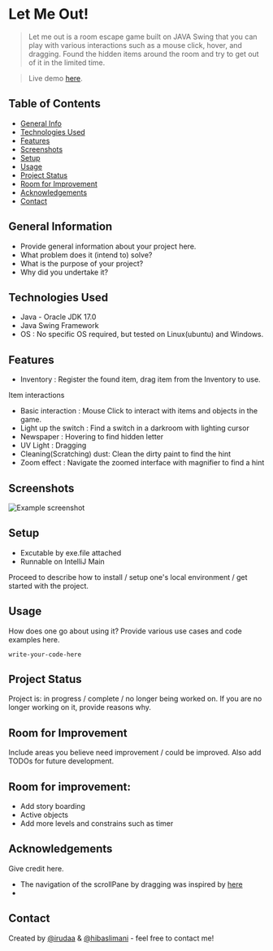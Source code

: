 # Let Me Out!
> Let me out is a room escape game built on JAVA  Swing that you can play with various interactions such as a mouse click, hover, and dragging. Found the hidden items around the room and try to get out of it in the limited time.

> Live demo [here](https://www.example.com). 

## Table of Contents
* [General Info](#general-information)
* [Technologies Used](#technologies-used)
* [Features](#features)
* [Screenshots](#screenshots)
* [Setup](#setup)
* [Usage](#usage)
* [Project Status](#project-status)
* [Room for Improvement](#room-for-improvement)
* [Acknowledgements](#acknowledgements)
* [Contact](#contact)
<!-- * [License](#license) -->


## General Information
- Provide general information about your project here.
- What problem does it (intend to) solve?
- What is the purpose of your project?
- Why did you undertake it?
<!-- You don't have to answer all the questions - just the ones relevant to your project. -->


## Technologies Used
- Java - Oracle JDK 17.0
- Java Swing Framework
- OS : No specific OS required, but tested on Linux(ubuntu) and Windows.

## Features
- Inventory : Register the found item, drag item from the Inventory to use.

Item interactions
- Basic interaction : Mouse Click to interact with items and objects in the game.
- Light up the switch : Find a switch in a darkroom with lighting cursor
- Newspaper : Hovering to find hidden letter
- UV Light : Dragging 
- Cleaning(Scratching) dust: Clean the dirty paint to find the hint
- Zoom effect : Navigate the zoomed interface with magnifier to find a hint


## Screenshots
![Example screenshot](./img/screenshot.png)


## Setup
- Excutable by exe.file attached
- Runnable on IntelliJ Main

Proceed to describe how to install / setup one's local environment / get started with the project.


## Usage
How does one go about using it?
Provide various use cases and code examples here.

`write-your-code-here`


## Project Status
Project is: in progress / complete / no longer being worked on. If you are no longer working on it, provide reasons why.


## Room for Improvement
Include areas you believe need improvement / could be improved. Also add TODOs for future development.


## Room for improvement:
- Add story boarding
- Active objects
- Add more levels and constrains such as timer

## Acknowledgements
Give credit here.
- The navigation of the scrollPane by dragging was inspired by [here](https://stackoverflow.com/questions/10243257/java-scroll-image-by-mouse-dragging)
- 

## Contact
Created by [@irudaa](jiin.lim@universite-paris-saclay.fr) & [@hibaslimani](hiba.slimani@university-paris-saclay.fr) - feel free to contact me!
